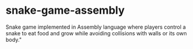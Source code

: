 # snake-game-assembly
Snake game implemented in Assembly language where players control a snake to eat food and grow while avoiding collisions with walls or its own body."
